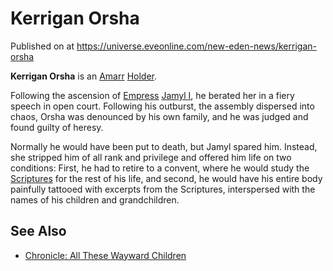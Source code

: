 # Kerrigan Orsha
Published on  at https://universe.eveonline.com/new-eden-news/kerrigan-orsha

**Kerrigan Orsha** is an [Amarr](6BPFRy27fN4LnYlIyzvEwo)
[Holder](dO9vxs4a40LrzJyoq2L8v).

Following the ascension of [Empress](3Akx6UWUOJM90aQeaPgDtJ) [Jamyl I](6jGpYH3ai8pLLJboHVuA3L), he berated her in a fiery speech in open court.
Following his outburst, the assembly dispersed into chaos, Orsha was
denounced by his own family, and he was judged and found guilty of
heresy.

Normally he would have been put to death, but Jamyl spared him. Instead,
she stripped him of all rank and privilege and offered him life on two
conditions: First, he had to retire to a convent, where he would study
the [Scriptures](tWsGYkfVxuvQDdt57cCUp) for the rest of his life, and
second, he would have his entire body painfully tattooed with excerpts
from the Scriptures, interspersed with the names of his children and
grandchildren.

See Also
--------
- [Chronicle: All These Wayward Children](3PN0Q8zCi9nC6pYhD5QK73)
